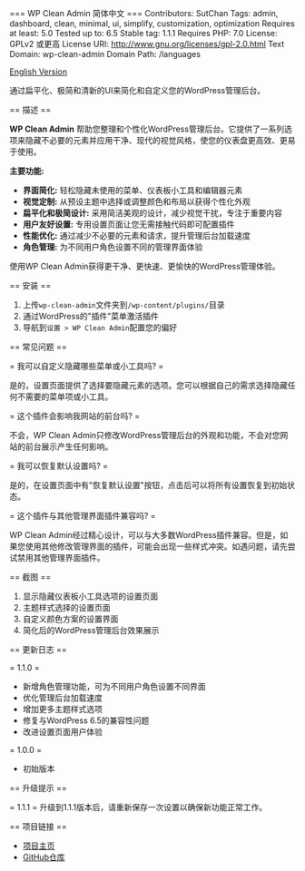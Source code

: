 === WP Clean Admin 简体中文 ===
 Contributors: SutChan
Tags: admin, dashboard, clean, minimal, ui, simplify, customization, optimization
Requires at least: 5.0
Tested up to: 6.5
Stable tag: 1.1.1
Requires PHP: 7.0
License: GPLv2 或更高
License URI: http://www.gnu.org/licenses/gpl-2.0.html
Text Domain: wp-clean-admin
Domain Path: /languages

[English Version](README-en_US.md)

通过扁平化、极简和清新的UI来简化和自定义您的WordPress管理后台。

== 描述 ==

**WP Clean Admin** 帮助您整理和个性化WordPress管理后台。它提供了一系列选项来隐藏不必要的元素并应用干净、现代的视觉风格，使您的仪表盘更高效、更易于使用。

**主要功能:**

* **界面简化:** 轻松隐藏未使用的菜单、仪表板小工具和编辑器元素
* **视觉定制:** 从预设主题中选择或调整颜色和布局以获得个性化外观
* **扁平化和极简设计:** 采用简洁美观的设计，减少视觉干扰，专注于重要内容
* **用户友好设置:** 专用设置页面让您无需接触代码即可配置插件
* **性能优化:** 通过减少不必要的元素和请求，提升管理后台加载速度
* **角色管理:** 为不同用户角色设置不同的管理界面体验

使用WP Clean Admin获得更干净、更快速、更愉快的WordPress管理体验。

== 安装 ==

1. 上传`wp-clean-admin`文件夹到`/wp-content/plugins/`目录
2. 通过WordPress的"插件"菜单激活插件
3. 导航到`设置 > WP Clean Admin`配置您的偏好

== 常见问题 ==

= 我可以自定义隐藏哪些菜单或小工具吗? =

是的，设置页面提供了选择要隐藏元素的选项。您可以根据自己的需求选择隐藏任何不需要的菜单项或小工具。

= 这个插件会影响我网站的前台吗? =

不会，WP Clean Admin只修改WordPress管理后台的外观和功能，不会对您网站的前台展示产生任何影响。

= 我可以恢复默认设置吗? =

是的，在设置页面中有"恢复默认设置"按钮，点击后可以将所有设置恢复到初始状态。

= 这个插件与其他管理界面插件兼容吗? =

WP Clean Admin经过精心设计，可以与大多数WordPress插件兼容。但是，如果您使用其他修改管理界面的插件，可能会出现一些样式冲突。如遇问题，请先尝试禁用其他管理界面插件。

== 截图 ==

1. 显示隐藏仪表板小工具选项的设置页面
2. 主题样式选择的设置页面
3. 自定义颜色方案的设置界面
4. 简化后的WordPress管理后台效果展示

== 更新日志 ==

= 1.1.0 =
* 新增角色管理功能，可为不同用户角色设置不同界面
* 优化管理后台加载速度
* 增加更多主题样式选项
* 修复与WordPress 6.5的兼容性问题
* 改进设置页面用户体验

= 1.0.0 =
* 初始版本

== 升级提示 ==

= 1.1.1 =
升级到1.1.1版本后，请重新保存一次设置以确保新功能正常工作。

== 项目链接 ==

* [项目主页](https://github.com/sutchan/WP-Clean-Admin)
* [GitHub仓库](https://github.com/sutchan/WP-Clean-Admin)